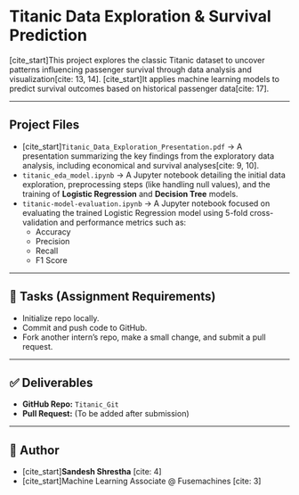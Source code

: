 # Titanic Data Exploration & Survival Prediction 

[cite_start]This project explores the classic Titanic dataset to uncover patterns influencing passenger survival through data analysis and visualization[cite: 13, 14]. [cite_start]It applies machine learning models to predict survival outcomes based on historical passenger data[cite: 17].

---

## Project Files

* [cite_start]`Titanic_Data_Exploration_Presentation.pdf` → A presentation summarizing the key findings from the exploratory data analysis, including economical and survival analyses[cite: 9, 10].
* `titanic_eda_model.ipynb` → A Jupyter notebook detailing the initial data exploration, preprocessing steps (like handling null values), and the training of **Logistic Regression** and **Decision Tree** models.
* `titanic-model-evaluation.ipynb` → A Jupyter notebook focused on evaluating the trained Logistic Regression model using 5-fold cross-validation and performance metrics such as:
    * Accuracy
    * Precision
    * Recall
    * F1 Score

---

## 🚀 Tasks (Assignment Requirements)

* Initialize repo locally.
* Commit and push code to GitHub.
* Fork another intern’s repo, make a small change, and submit a pull request.

---

## ✅ Deliverables

* **GitHub Repo:** `Titanic_Git`
* **Pull Request:** (To be added after submission)

---

## 👤 Author

* [cite_start]**Sandesh Shrestha** [cite: 4]
* [cite_start]Machine Learning Associate @ Fusemachines [cite: 3]